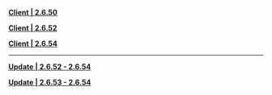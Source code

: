 **[Client | 2.6.50](https://autopatchhkbeta.yuanshen.com/client_app/download/beta_pc/20220328105606_6khTXQVYdsCsepVX/GenshinImpact_2.6.50_beta.zip)**

**[Client | 2.6.52](https://autopatchhkbeta.yuanshen.com/client_app/download/beta_pc/20220408182615_8civQtfGWu5wwZ3Z/Genshinimpact_2.6.52.zip)**

**[Client | 2.6.54](https://autopatchhkbeta.yuanshen.com/client_app/download/beta_pc/20220421113524_1pP8g4Z9iI3g95Ms/GenshinImpact_2.6.54_beta.zip)**

-----

**[Update | 2.6.52 - 2.6.54](https://autopatchhkbeta.yuanshen.com/client_app/beta_update/hk4e_global/28/game_2.6.52_2.6.54_hdiff_WiYfyXwCnm5B3UO7.zip)**

**[Update | 2.6.53 - 2.6.54](https://autopatchhkbeta.yuanshen.com/client_app/beta_update/hk4e_global/28/game_2.6.53_2.6.54_hdiff_OQsXDNCzAvL0TIfo.zip)**


